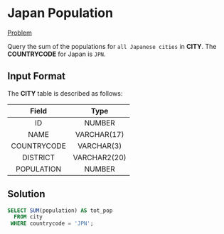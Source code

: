 # Japan Population

[Problem](https://www.hackerrank.com/challenges/japan-population/problem?isFullScreen=true)

Query the sum of the populations for `all Japanese cities` in **CITY**. The **COUNTRYCODE** for Japan is `JPN`.


## Input Format

The **CITY** table is described as follows:

|Field|Type|
|:---:|:---:|
|ID|NUMBER||
|NAME|VARCHAR(17)|
|COUNTRYCODE|VARCHAR(3)|
|DISTRICT|VARCHAR2(20)|
|POPULATION|NUMBER|

## Solution

```SQL
SELECT SUM(population) AS tot_pop
  FROM city
 WHERE countrycode = 'JPN';
```
